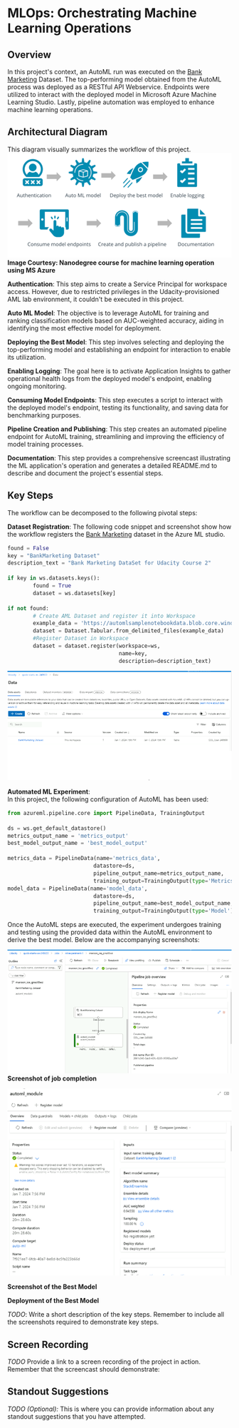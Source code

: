 # MLOps: Orchestrating Machine Learning Operations
## Overview
In this project's context, an AutoML run was executed on the [Bank Marketing](https://automlsamplenotebookdata.blob.core.windows.net/automl-sample-notebook-data/bankmarketing_train.csv) Dataset. The top-performing model obtained from the AutoML process was deployed as a RESTful API Webservice. Endpoints were utilized to interact with the deployed model in Microsoft Azure Machine Learning Studio. Lastly, pipeline automation was employed to enhance machine learning operations. 

## Architectural Diagram
This diagram visually summarizes the workflow of this project.
![Image Alt Text](Artifacts/workflow.PNG)
**Image Courtesy: Nanodegree course for machine learning operation using MS Azure**

**Authentication**: This step aims to create a Service Principal for workspace access. However, due to restricted privileges in the Udacity-provisioned AML lab environment, it couldn't be executed in this project.

**Auto ML Model**: The objective is to leverage AutoML for training and ranking classification models based on AUC-weighted accuracy, aiding in identifying the most effective model for deployment.

**Deploying the Best Model**: This step involves selecting and deploying the top-performing model and establishing an endpoint for interaction to enable its utilization.

**Enabling Logging**: The goal here is to activate Application Insights to gather operational health logs from the deployed model's endpoint, enabling ongoing monitoring.

**Consuming Model Endpoints**: This step executes a script to interact with the deployed model's endpoint, testing its functionality, and saving data for benchmarking purposes.

**Pipeline Creation and Publishing**: This step creates an automated pipeline endpoint for AutoML training, streamlining and improving the efficiency of model training processes.

**Documentation**: This step provides a comprehensive screencast illustrating the ML application's operation and generates a detailed README.md to describe and document the project's essential steps.


## Key Steps
The workflow can be decomposed to the following pivotal steps:

**Dataset Registration**: 
The following code snippet and screenshot show how the workflow registers the  [Bank Marketing](https://automlsamplenotebookdata.blob.core.windows.net/automl-sample-notebook-data/bankmarketing_train.csv) dataset in the Azure ML studio.
```python
found = False
key = "BankMarketing Dataset"
description_text = "Bank Marketing DataSet for Udacity Course 2"

if key in ws.datasets.keys(): 
        found = True
        dataset = ws.datasets[key] 

if not found:
        # Create AML Dataset and register it into Workspace
        example_data = 'https://automlsamplenotebookdata.blob.core.windows.net/automl-sample-notebook-data/bankmarketing_train.csv'
        dataset = Dataset.Tabular.from_delimited_files(example_data)        
        #Register Dataset in Workspace
        dataset = dataset.register(workspace=ws,
                                   name=key,
                                   description=description_text)
```
![Image Alt Text](Artifacts/Data_Registration.PNG)

**Automated ML Experiment**:  
In this project, the following configuration of AutoML has been used:
```python
from azureml.pipeline.core import PipelineData, TrainingOutput

ds = ws.get_default_datastore()
metrics_output_name = 'metrics_output'
best_model_output_name = 'best_model_output'

metrics_data = PipelineData(name='metrics_data',
                           datastore=ds,
                           pipeline_output_name=metrics_output_name,
                           training_output=TrainingOutput(type='Metrics'))
model_data = PipelineData(name='model_data',
                           datastore=ds,
                           pipeline_output_name=best_model_output_name,
                           training_output=TrainingOutput(type='Model'))
```
Once the AutoML steps are executed, the experiment undergoes training and testing using the provided data within the AutoML environment to derive the best model. Below are the accompanying screenshots:

![Image Alt Text](Artifacts/Job_end_details.PNG)
**Screenshot of job completion** 

![Image Alt Text](Artifacts/Best_model_N.PNG)

**Screenshot of the Best Model** 

**Deployment of the Best Model** 

*TODO*: Write a short description of the key steps. Remember to include all the screenshots required to demonstrate key steps. 

## Screen Recording
*TODO* Provide a link to a screen recording of the project in action. Remember that the screencast should demonstrate:

## Standout Suggestions
*TODO (Optional):* This is where you can provide information about any standout suggestions that you have attempted.

